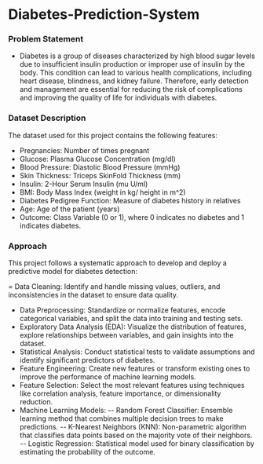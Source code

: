 # Diabetes-Prediction-System

### Problem Statement
- Diabetes is a group of diseases characterized by high blood sugar levels due to insufficient insulin production or improper use of insulin by the body. This condition can lead to various health complications, including heart disease, blindness, and kidney failure. Therefore, early detection and management are essential for reducing the risk of complications and improving the quality of life for individuals with diabetes.

### Dataset Description
The dataset used for this project contains the following features:

- Pregnancies: Number of times pregnant
- Glucose: Plasma Glucose Concentration (mg/dl)
- Blood Pressure: Diastolic Blood Pressure (mmHg)
- Skin Thickness: Triceps SkinFold Thickness (mm)
- Insulin: 2-Hour Serum Insulin (mu U/ml)
- BMI: Body Mass Index (weight in kg/ height in m^2)
- Diabetes Pedigree Function: Measure of diabetes history in relatives
- Age: Age of the patient (years)
- Outcome: Class Variable (0 or 1), where 0 indicates no diabetes and 1 indicates diabetes.

### Approach
This project follows a systematic approach to develop and deploy a predictive model for diabetes detection:

= Data Cleaning: Identify and handle missing values, outliers, and inconsistencies in the dataset to ensure data quality.
- Data Preprocessing: Standardize or normalize features, encode categorical variables, and split the data into training and testing sets.
- Exploratory Data Analysis (EDA): Visualize the distribution of features, explore relationships between variables, and gain insights into the dataset.
- Statistical Analysis: Conduct statistical tests to validate assumptions and identify significant predictors of diabetes.
- Feature Engineering: Create new features or transform existing ones to improve the performance of machine learning models.
- Feature Selection: Select the most relevant features using techniques like correlation analysis, feature importance, or dimensionality reduction.
- Machine Learning Models:
-- Random Forest Classifier: Ensemble learning method that combines multiple decision trees to make predictions.
-- K-Nearest Neighbors (KNN): Non-parametric algorithm that classifies data points based on the majority vote of their neighbors.
-- Logistic Regression: Statistical model used for binary classification by estimating the probability of the outcome.
